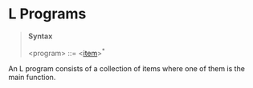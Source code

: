 # L Programs

> **Syntax**
>
> &lt;program&gt; ::= &lt;[item]&gt;<sup>*</sup>

An L program consists of a collection of items where one of them is the
main function.

[item]: items.md
